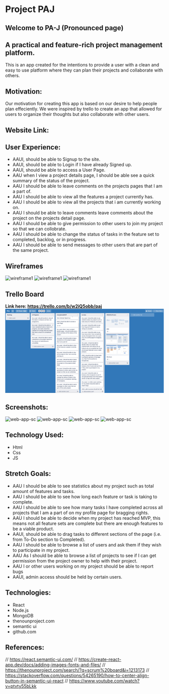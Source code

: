 # Project PAJ

## Welcome to PA-J (Pronounced page)
## A practical and feature-rich project management platform.


This is an app created for the intentions to provide a user with a clean and easy to use platform where they can plan their projects and collaborate with others.

## Motivation:
Our motivation for creating this app is based on our desire to help people plan effeciently. We were inspired by trello to create an app that allowed for users to organize their thoughts but also collaborate with other users.

## Website Link: 


## User Experience:
- AAUI, should be able to Signup to the site.
- AAUI, should be able to Login if I have already Signed up.
- AAUI, should be able to access a User Page.
- AAU when I view a project details page, I should be able see a quick summary of the status of the project.
- AAU I should be able to leave comments on the projects pages that I am a part of.
- AAU I should be able to view all the features a project currently has.
- AAU I should be able to view all the projects that i am currently working on.
- AAU I should be able to leave comments leave comments about the project on the projects detail page.
- AAU I should be able to give permission to other users to join my project so that we can collobrate.
- AAU I should be able to change the status of tasks in the feature set to completed, backlog, or in progress.
- AAU I should be able to send messages to other users that are part of the same project.
## Wireframes
![wireframe1](/)
![wireframe1](/)
![wireframe1](/)

## Trello Board 
**Link here: https://trello.com/b/w2iQ5obb/paj**
![trelloboard](/public/Images/trello.png)



## Screenshots:
![web-app-sc](/)
![web-app-sc](/)
![web-app-sc](/)
![web-app-sc](/)

## Technology Used:
- Html
- Css
- JS

## Stretch Goals:
- AAU I should be able to see statistics about my project such as total amount of features and tasks.
- AAU I should be able to see how long each feature or task is taking to complete.
- AAU I should be able to see how many tasks I have completed across all projects that I am a part of on my profile page for bragging rights.
- AAU I should be able to decide when my project has reached MVP, this means not all feature sets are complete but there are enough features to be a viable product.
- AAUI, should be able to drag tasks to different sections of the page (i.e. from  To-Do section to Completed).
- AAU I should be able to browse a list of users and ask them if they wish to participate in my project.
- AAU As I should be able to browse a list of projects to see if I can get permission from the project owner to help with their project.
- AAU I or other users working on my project should be able to report bugs
- AAUI, admin access should be held by certain users.

## Technologies:
- React
- Node.js
- MongoDB
- thenounproject.com
- semantic ui
- github.com

## References:
// https://react.semantic-ui.com/
// https://create-react-app.dev/docs/adding-images-fonts-and-files/
// https://thenounproject.com/search/?q=scrum%20board&i=1213173
// https://stackoverflow.com/questions/54265190/how-to-center-align-button-in-semantic-ui-react
// https://www.youtube.com/watch?v=ptvty55bLkk